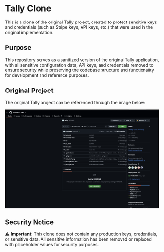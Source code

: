 # Tally Clone

This is a clone of the original Tally project, created to protect sensitive keys and credentials (such as Stripe keys, API keys, etc.) that were used in the original implementation.

## Purpose

This repository serves as a sanitized version of the original Tally application, with all sensitive configuration data, API keys, and credentials removed to ensure security while preserving the codebase structure and functionality for development and reference purposes.

## Original Project

The original Tally project can be referenced through the image below:

![Original Tally Project](original_tally.png)

## Security Notice

⚠️ **Important**: This clone does not contain any production keys, credentials, or sensitive data. All sensitive information has been removed or replaced with placeholder values for security purposes.
